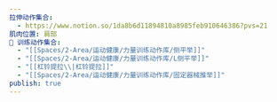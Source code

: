 ```yaml
---
拉伸动作集合:
  - https://www.notion.so/1da8b6d11894810a8985feb910646386?pvs=21
肌肉位置: 肩部
🏃 训练动作集合:
  - "[[Spaces/2-Area/运动健康/力量训练动作库/侧平举]]"
  - "[[Spaces/2-Area/运动健康/力量训练动作库/L侧平举]]"
  - "[[杠铃提拉\\|杠铃提拉]]"
  - "[[Spaces/2-Area/运动健康/力量训练动作库/固定器械推举]]"
publish: true
---
```

